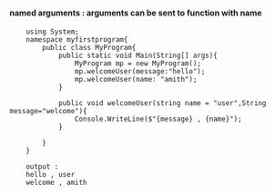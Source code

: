 #### named arguments : arguments can be sent to function with name

        using System;
        namespace myfirstprogram{
            public class MyProgram{
                public static void Main(String[] args){
                    MyProgram mp = new MyProgram();
                    mp.welcomeUser(message:"hello");
                    mp.welcomeUser(name: "amith");
                }

                public void welcomeUser(string name = "user",String message="welcome"){
                    Console.WriteLine($"{message} , {name}");
                }

            }
        }
        
        output : 
        hello , user
        welcome , amith
